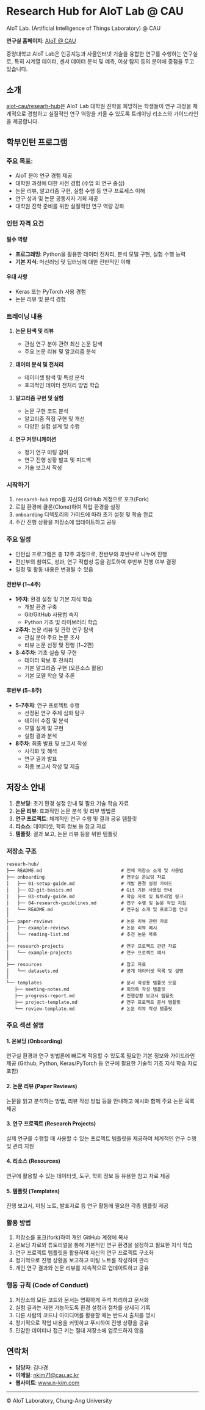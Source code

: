 # Research Hub for AIoT Lab @ CAU

AIoT Lab. (Artificial Intelligence of Things Laboratory) @ CAU

**연구실 홈페이지**: [AIoT @ CAU](https://sites.google.com/view/aiot-cau)

중앙대학교 AIoT Lab은 인공지능과 사물인터넷 기술을 융합한 연구를 수행하는 연구실로, 특히 시계열 데이터, 센서 데이터 분석 및 예측, 이상 탐지 등의 분야에 중점을 두고 있습니다.

## 소개
[aiot-cau/researh-hub](#저장소-안내)은 AIoT Lab 대학원 진학을 희망하는 학생들이 연구 과정을 체계적으로 경험하고 실질적인 연구 역량을 키울 수 있도록 트레이닝 리소스와 가이드라인을 제공합니다.

## 학부인턴 프로그램

### 주요 목표:

- AIoT 분야 연구 경험 제공
- 대학원 과정에 대한 사전 경험 (수업 외 연구 중심)
- 논문 리뷰, 알고리즘 구현, 실험 수행 등 연구 프로세스 이해
- 연구 성과 및 논문 공동저자 기회 제공
- 대학원 진학 준비를 위한 실질적인 연구 역량 강화

### 인턴 자격 요건

#### 필수 역량
- **프로그래밍**: Python을 활용한 데이터 전처리, 분석 모델 구현, 실험 수행 능력
- **기본 지식**: 머신러닝 및 딥러닝에 대한 전반적인 이해

#### 우대 사항
- Keras 또는 PyTorch 사용 경험
- 논문 리뷰 및 분석 경험

### 트레이닝 내용

1. **논문 탐색 및 리뷰**
   - 관심 연구 분야 관련 최신 논문 탐색
   - 주요 논문 리뷰 및 알고리즘 분석

2. **데이터 분석 및 전처리**
   - 데이터셋 탐색 및 특성 분석
   - 효과적인 데이터 전처리 방법 학습

3. **알고리즘 구현 및 실험**
   - 논문 구현 코드 분석
   - 알고리즘 직접 구현 및 개선
   - 다양한 실험 설계 및 수행

4. **연구 커뮤니케이션**
   - 정기 연구 미팅 참여
   - 연구 진행 상황 발표 및 피드백
   - 기술 보고서 작성


### 시작하기

1. `researsh-hub` repo를 자신의 GitHub 계정으로 포크(Fork)
2. 로컬 환경에 클론(Clone)하여 작업 환경을 설정
3. `onboarding` 디렉토리의 가이드에 따라 초기 설정 및 학습 완료
4. 주간 진행 상황을 저장소에 업데이트하고 공유

### 주요 일정

- 인턴십 프로그램은 총 12주 과정으로, 전반부와 후반부로 나누어 진행
- 전반부의 참여도, 성과, 연구 적합성 등을 검토하여 후반부 진행 여부 결정
- 일정 및 활동 내용은 변경될 수 있음

#### 전반부 (1~4주)
- **1주차**: 환경 설정 및 기본 지식 학습
  * 개발 환경 구축
  * Git/GitHub 사용법 숙지
  * Python 기초 및 라이브러리 학습
- **2주차**: 논문 리뷰 및 관련 연구 탐색
  * 관심 분야 주요 논문 조사
  * 리뷰 논문 선정 및 진행 (1~2편)
- **3-4주차**: 기초 실습 및 구현
  * 데이터 확보 후 전처리
  * 기본 알고리즘 구현 (오픈소스 활용)
  * 기본 모델 학습 및 추론

#### 후반부 (5~8주)
- **5-7주차**: 연구 프로젝트 수행
  * 선정된 연구 주제 심화 탐구
  * 데이터 수집 및 분석
  * 모델 설계 및 구현
  * 실험 결과 분석
- **8주차**: 최종 발표 및 보고서 작성
  * 시각화 및 해석
  * 연구 결과 발표
  * 최종 보고서 작성 및 제출

## 저장소 안내

1. **온보딩**: 초기 환경 설정 안내 및 필요 기술 학습 자료
2. **논문 리뷰**: 효과적인 논문 분석 및 리뷰 방법론
3. **연구 프로젝트**: 체계적인 연구 수행 및 결과 공유 템플릿
4. **리소스**: 데이터셋, 학회 정보 등 참고 자료
4. **템플릿**: 결과 보고, 논문 리뷰 등을 위한 템플릿


### 저장소 구조

```
researh-hub/
├── README.md                             # 전체 저장소 소개 및 사용법
├── onboarding                            # 연구실 온보딩 자료
│   ├── 01-setup-guide.md                 # 개발 환경 설정 가이드
│   ├── 02-git-basics.md                  # Git 기본 사용법 안내
│   ├── 03-study-guide.md                 # 학습 자료 및 튜토리얼 링크
│   ├── 04-research-guidelines.md         # 연구 수행 및 논문 작업 지침
│   └── README.md                         # 연구실 소개 및 프로그램 안내
│
├── paper-reviews                         # 논문 리뷰 관련 자료
│   ├── example-reviews                   # 논문 리뷰 예시
│   └── reading-list.md                   # 추천 논문 목록
│
├── research-projects                     # 연구 프로젝트 관련 자료
│   └── example-projects                  # 연구 프로젝트 예시
│
├── resources                             # 참고 자료 
│   └── datasets.md                       # 공개 데이터셋 목록 및 설명
│
└── templates                             # 문서 작성용 템플릿 모음
   ├── meeting-notes.md                   # 회의록 작성 템플릿
   ├── progress-report.md                 # 진행상황 보고서 템플릿
   ├── project-template.md                # 연구 프로젝트 문서 템플릿
   └── review-template.md                 # 논문 리뷰 작성 템플릿
```

### 주요 섹션 설명

#### 1. 온보딩 (Onboarding)
연구실 환경과 연구 방법론에 빠르게 적응할 수 있도록 필요한
기본 정보와 가이드라인 제공 (Github, Python, Keras/PyTorch 등 연구에 필요한 기술적 기초 지식 학습 자료 포함)

#### 2. 논문 리뷰 (Paper Reviews)
논문을 읽고 분석하는 방법, 리뷰 작성 방법 등을 안내하고 예시와 함께
주요 논문 목록 제공

#### 3. 연구 프로젝트 (Research Projects)
실제 연구를 수행할 때 사용할 수 있는 프로젝트 템플릿을 제공하여 체계적인
연구 수행 및 관리 지원

#### 4. 리소스 (Resources)
연구에 활용할 수 있는 데이터셋, 도구, 학회 정보 등 유용한 참고 자료 제공

#### 5. 템플릿 (Templates)
진행 보고서, 미팅 노트, 발표자료 등 연구 활동에 필요한 각종 템플릿 제공

### 활용 방법

1. 저장소를 포크(fork)하여 개인 GitHub 계정에 복사
2. 온보딩 자료와 튜토리얼을 통해 기본적인 연구 환경을 설정하고 필요한 지식 학습
3. 연구 프로젝트 템플릿을 활용하여 자신의 연구 프로젝트 구조화
4. 정기적으로 진행 상황을 보고하고 미팅 노트를 작성하여 관리
5. 개인 연구 결과와 논문 리뷰를 지속적으로 업데이트하고 공유

### 행동 규칙 (Code of Conduct)

1. 저장소의 모든 코드와 문서는 명확하게 주석 처리하고 문서화
2. 실험 결과는 재현 가능하도록 환경 설정과 절차를 상세히 기록
3. 다른 사람의 코드나 아이디어를 활용할 때는 반드시 출처를 명시
4. 정기적으로 작업 내용을 커밋하고 푸시하여 진행 상황을 공유
5. 민감한 데이터나 접근 키는 절대 저장소에 업로드하지 않음



## 연락처

- **담당자**: 김나경
- **이메일**: nkim71@cau.ac.kr
- **웹사이트**: www.n-kim.com

---

© AIoT Laboratory, Chung-Ang University
